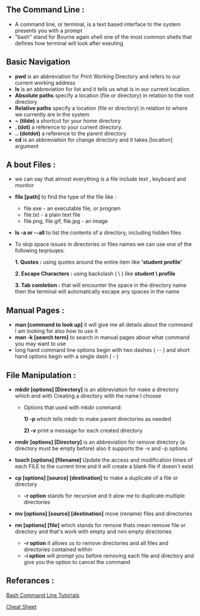 ## The Command Line :
- A command line, or terminal, is a text based interface to the system presents you with a prompt
- "bash" stand for Bourne again shell one of the most common shells that defines how terminal will look after exeuting
## Basic Navigation
- **pwd** is an abbreviation for Print Working Directory and refers to our current working address
- **ls** is an abbreviation for list and it tells us what is in our current location
- **Absolute paths** specify a location (file or directory) in relation to the root directory
- **Relative paths** specify a location (file or directory) in relation to where we currently are in the system
- **~ (tilde)** a shortcut for your home directory
- **. (dot)** a reference to your current directory.
- **.. (dotdot)** a reference to the parent directory
- **cd** is an abbreviation for change directory and it takes [location] argument
## A bout Files :
- we can say that almost everything is a file include text , keyboard and monitor
- **file [path]** to find the type of the file like :
  - file.exe - an executable file, or program
  - file.txt - a plain text file
  - file.png, file.gif, file.jpg - an image
- **ls -a or --all** to list the contents of a directory, including hidden files
- To skip space issues in directories or files names we can use one of the following teqniuqes:

  **1. Quotes :** using quotes around the entire item like **'student profile'**

  **2. Escape Characters :** using backslash ( \ ) like **student \ profile**

  **3. Tab comletion :** that will encounter the space in the directory name then the terminal will automatically escape any spaces in the name

## Manual Pages :
- **man [command to look up]** it will give me all details about the command I am looking for also how to use it
- **man -k [search term]** to search in manual pages about what command you may want to use 
-  long hand command line options begin with two dashes ( -- ) and short hand options begin with a single dash ( - )

## File Manipulation :
- **mkdir [options] [Directory]** is an abbreviation for make a directory which end with Creating a directory with the name I choose

  - Options that used with mkdir command:
  
    **1) -p** which tells mkdir to make parent directories as needed

    **2) -v** print a message for each created directory
- **rmdir [options] [Directory]** is an abbreviation for remove directory (a directory must be empty before) also it supports the -v and -p options
- **touch [options] [filename]** Update the access and modification times of each FILE to the current time and it will create a blank file if doesn't exist
- **cp [options] [source] [destination]** to make a duplicate of a file or directory 
  - **-r option** stands for recursive and it alow me to duplicate multiple directories

- **mv [options] [source] [destination]** move (rename) files and directories

- **rm [options] [file]** which stands for remove thats mean remove file or directory and that's work with empty and non empty directories
  - **-r option** it allows us to remove directories and all files and directories contained within
  - **-i option** will prompt you before removing each file and directory and give you the option to cancel the command




## Referances :
[Bash Command Line Tutorials](https://ryanstutorials.net/linuxtutorial/)

[Cheat Sheet](https://ryanstutorials.net/linuxtutorial/cheatsheet.php)

